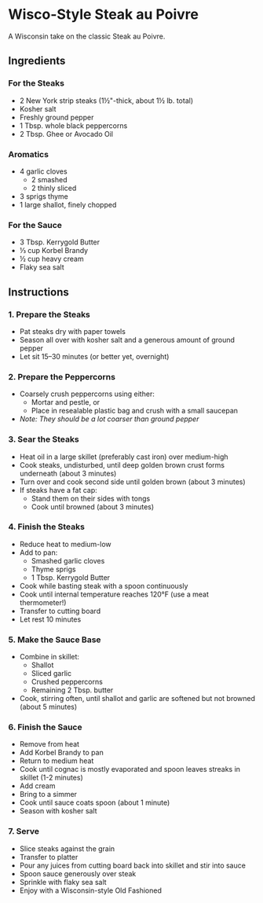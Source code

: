 # Wisco-Style Steak au Poivre

A Wisconsin take on the classic Steak au Poivre.

## Ingredients

### For the Steaks
- 2 New York strip steaks (1½"-thick, about 1½ lb. total)
- Kosher salt
- Freshly ground pepper
- 1 Tbsp. whole black peppercorns
- 2 Tbsp. Ghee or Avocado Oil

### Aromatics
- 4 garlic cloves
  - 2 smashed
  - 2 thinly sliced
- 3 sprigs thyme
- 1 large shallot, finely chopped

### For the Sauce
- 3 Tbsp. Kerrygold Butter
- ⅓ cup Korbel Brandy
- ½ cup heavy cream
- Flaky sea salt

## Instructions

### 1. Prepare the Steaks
- Pat steaks dry with paper towels
- Season all over with kosher salt and a generous amount of ground pepper
- Let sit 15–30 minutes (or better yet, overnight)

### 2. Prepare the Peppercorns
- Coarsely crush peppercorns using either:
  - Mortar and pestle, or
  - Place in resealable plastic bag and crush with a small saucepan
- *Note: They should be a lot coarser than ground pepper*

### 3. Sear the Steaks
- Heat oil in a large skillet (preferably cast iron) over medium-high
- Cook steaks, undisturbed, until deep golden brown crust forms underneath (about 3 minutes)
- Turn over and cook second side until golden brown (about 3 minutes)
- If steaks have a fat cap:
  - Stand them on their sides with tongs
  - Cook until browned (about 3 minutes)

### 4. Finish the Steaks
- Reduce heat to medium-low
- Add to pan:
  - Smashed garlic cloves
  - Thyme sprigs
  - 1 Tbsp. Kerrygold Butter
- Cook while basting steak with a spoon continuously
- Cook until internal temperature reaches 120°F (use a meat thermometer!)
- Transfer to cutting board
- Let rest 10 minutes

### 5. Make the Sauce Base
- Combine in skillet:
  - Shallot
  - Sliced garlic
  - Crushed peppercorns
  - Remaining 2 Tbsp. butter
- Cook, stirring often, until shallot and garlic are softened but not browned (about 5 minutes)

### 6. Finish the Sauce
- Remove from heat
- Add Korbel Brandy to pan
- Return to medium heat
- Cook until cognac is mostly evaporated and spoon leaves streaks in skillet (1-2 minutes)
- Add cream
- Bring to a simmer
- Cook until sauce coats spoon (about 1 minute)
- Season with kosher salt

### 7. Serve
- Slice steaks against the grain
- Transfer to platter
- Pour any juices from cutting board back into skillet and stir into sauce
- Spoon sauce generously over steak
- Sprinkle with flaky sea salt
- Enjoy with a Wisconsin-style Old Fashioned
